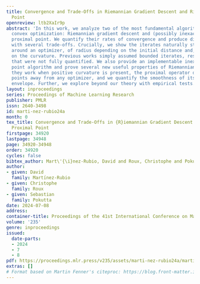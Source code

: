 ```yaml
---
title: Convergence and Trade-Offs in Riemannian Gradient Descent and Riemannian Proximal
  Point
openreview: ltb2XaIr9p
abstract: 'In this work, we analyze two of the most fundamental algorithms in geodesically
  convex optimization: Riemannian gradient descent and (possibly inexact) Riemannian
  proximal point. We quantify their rates of convergence and produce different variants
  with several trade-offs. Crucially, we show the iterates naturally stay in a ball
  around an optimizer, of radius depending on the initial distance and, in some cases,
  on the curvature. Previous works simply assumed bounded iterates, resulting in rates
  that were not fully quantified. We also provide an implementable inexact proximal
  point algorithm and prove several new useful properties of Riemannian proximal methods:
  they work when positive curvature is present, the proximal operator does not move
  points away from any optimizer, and we quantify the smoothness of its induced Moreau
  envelope. Further, we explore beyond our theory with empirical tests.'
layout: inproceedings
series: Proceedings of Machine Learning Research
publisher: PMLR
issn: 2640-3498
id: marti-nez-rubio24a
month: 0
tex_title: Convergence and Trade-Offs in {R}iemannian Gradient Descent and {R}iemannian
  Proximal Point
firstpage: 34920
lastpage: 34948
page: 34920-34948
order: 34920
cycles: false
bibtex_author: Mart\'{\i}nez-Rubio, David and Roux, Christophe and Pokutta, Sebastian
author:
- given: David
  family: Martı́nez-Rubio
- given: Christophe
  family: Roux
- given: Sebastian
  family: Pokutta
date: 2024-07-08
address:
container-title: Proceedings of the 41st International Conference on Machine Learning
volume: '235'
genre: inproceedings
issued:
  date-parts:
  - 2024
  - 7
  - 8
pdf: https://proceedings.mlr.press/v235/assets/marti-nez-rubio24a/marti-nez-rubio24a.pdf
extras: []
# Format based on Martin Fenner's citeproc: https://blog.front-matter.io/posts/citeproc-yaml-for-bibliographies/
---
```

